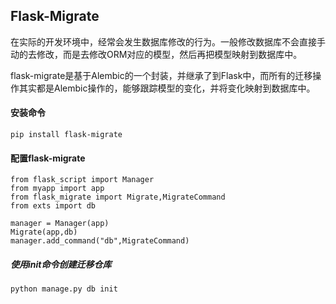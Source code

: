 ## Flask-Migrate

在实际的开发环境中，经常会发生数据库修改的行为。一般修改数据库不会直接手动的去修改，而是去修改ORM对应的模型，然后再把模型映射到数据库中。

flask-migrate是基于Alembic的一个封装，并继承了到Flask中，而所有的迁移操作其实都是Alembic操作的，能够跟踪模型的变化，并将变化映射到数据库中。

#### 安装命令

```
pip install flask-migrate
```

#### 配置flask-migrate

```
from flask_script import Manager
from myapp import app
from flask_migrate import Migrate,MigrateCommand
from exts import db

manager = Manager(app)
Migrate(app,db)
manager.add_command("db",MigrateCommand)
```

##### 使用init命令创建迁移仓库

```
python manage.py db init
```



